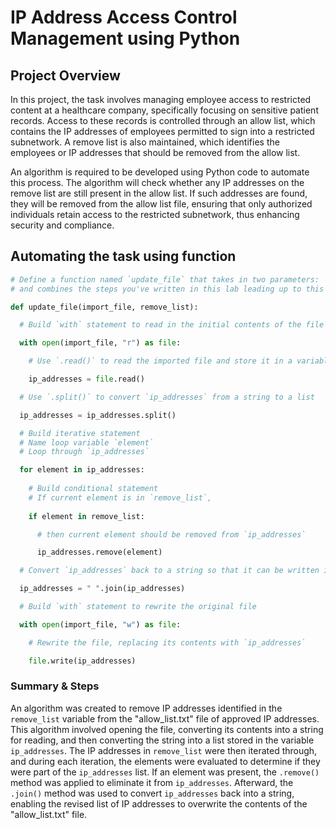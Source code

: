 # IP Address Access Control Management using Python

## Project Overview
In this project, the task involves managing employee access to restricted
content at a healthcare company, specifically focusing on sensitive patient records. Access to these records is controlled through an allow list, which contains the IP addresses of employees permitted to sign into a restricted subnetwork. A remove list is also maintained, which identifies the employees or IP addresses that should be removed from the allow list.

An algorithm is required to be developed using Python code to automate this process. The algorithm will check whether any IP addresses on the remove list are still present in the allow list. If such addresses are found, they will be removed from the allow list file, ensuring that only authorized individuals retain access to the restricted subnetwork, thus enhancing security and compliance.

## Automating the task using function
```python
# Define a function named `update_file` that takes in two parameters: `import_file` and `remove_list`
# and combines the steps you've written in this lab leading up to this

def update_file(import_file, remove_list):

  # Build `with` statement to read in the initial contents of the file

  with open(import_file, "r") as file:

    # Use `.read()` to read the imported file and store it in a variable named `ip_addresses`

    ip_addresses = file.read()

  # Use `.split()` to convert `ip_addresses` from a string to a list

  ip_addresses = ip_addresses.split()

  # Build iterative statement
  # Name loop variable `element`
  # Loop through `ip_addresses`

  for element in ip_addresses:
    
    # Build conditional statement
    # If current element is in `remove_list`,
    
    if element in remove_list:

      # then current element should be removed from `ip_addresses`

      ip_addresses.remove(element)

  # Convert `ip_addresses` back to a string so that it can be written into the text file     

  ip_addresses = " ".join(ip_addresses)

  # Build `with` statement to rewrite the original file

  with open(import_file, "w") as file:

    # Rewrite the file, replacing its contents with `ip_addresses`

    file.write(ip_addresses)
```

### Summary & Steps
An algorithm was created to remove IP addresses identified in the `remove_list` variable from the "allow_list.txt" file of approved IP addresses. This algorithm involved opening the file, converting its contents into a string for reading, and then converting the string into a list stored in the variable `ip_addresses`. The IP addresses in `remove_list` were then iterated through, and during each iteration, the elements were evaluated to determine if they were part of the `ip_addresses` list. If an element was present, the `.remove()` method was applied to eliminate it from `ip_addresses`. Afterward, the `.join()` method was used to convert `ip_addresses` back into a string, enabling the revised list of IP addresses to overwrite the contents of the "allow_list.txt" file.
